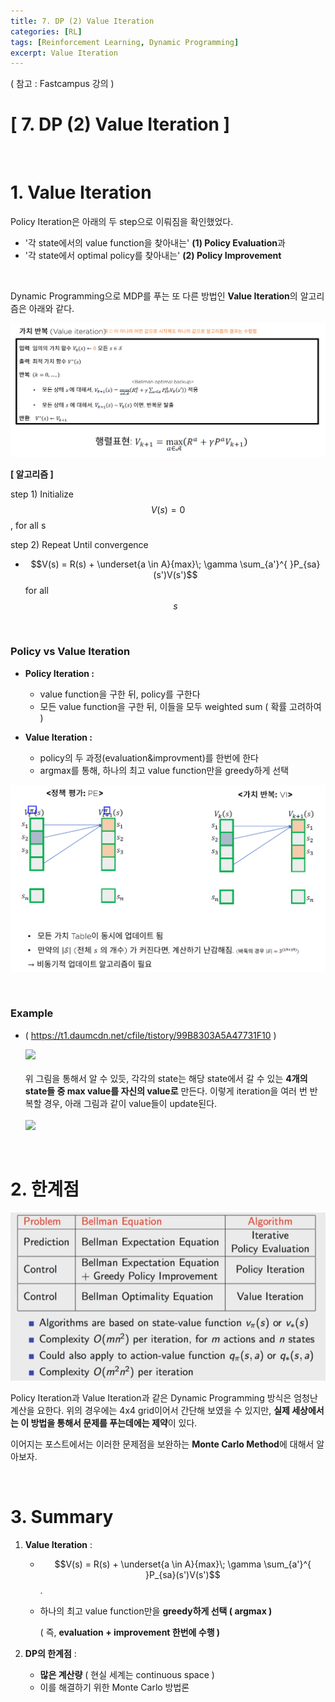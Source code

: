 ```yaml
---
title: 7. DP (2) Value Iteration
categories: [RL]
tags: [Reinforcement Learning, Dynamic Programming]
excerpt: Value Iteration
---
```

<script src="https://cdn.mathjax.org/mathjax/latest/MathJax.js?config=TeX-AMS-MML_HTMLorMML" type="text/javascript"></script>

( 참고 : Fastcampus 강의 )

# [ 7. DP (2) Value Iteration ]

<br>

# 1. Value Iteration
Policy Iteration은 아래의 두 step으로 이뤄짐을 확인했었다.

- '각 state에서의 value function을 찾아내는' **(1) Policy Evaluation**과
- '각 state에서 optimal policy를 찾아내는' **(2) Policy Improvement**

<br>

Dynamic Programming으로 MDP를 푸는 또 다른 방법인 **Value Iteration**의 알고리즘은 아래와 같다.

![figure2](/assets/img/RL/img17.png)

**[ 알고리즘 ]**

step 1) Initialize $$V(s)=0$$, for all s

step 2) Repeat Until convergence

- $$V(s) = R(s) + \underset{a \in A}{max}\; \gamma \sum_{a'}^{ }P_{sa}(s')V(s')$$ for all $$s$$

 <br>

### Policy vs Value Iteration

- **Policy Iteration :**
  - value function을 구한 뒤, policy를 구한다
  - 모든 value function을 구한 뒤, 이들을 모두 weighted sum ( 확률 고려하여 )

- **Value Iteration :**
  - policy의 두 과정(evaluation&improvment)를 한번에 한다
  - argmax를 통해, 하나의 최고 value function만을 greedy하게 선택

![figure2](/assets/img/RL/img18.png)

<br>

### Example

- ( https://t1.daumcdn.net/cfile/tistory/99B8303A5A47731F10 ) 

    

  <img src="https://t1.daumcdn.net/cfile/tistory/99B8303A5A47731F10" width="800" />  <br><br>
   위 그림을 통해서 알 수 있듯, 각각의 state는 해당 state에서 갈 수 있는 **4개의 state들 중 max value를 자신의 value로** 만든다. 이렇게 iteration을 여러 번
   반복할 경우, 아래 그림과 같이 value들이 update된다. <br> <br>
   <img src="https://t1.daumcdn.net/cfile/tistory/990D2B365A489D6C21" width="800" />  <br>

<br>

# 2. 한계점

![figure2](/assets/img/RL/img2.png)

Policy Iteration과 Value Iteration과 같은 Dynamic Programming 방식은 엄청난 계산을 요한다. 위의 경우에는 4x4 grid이어서 간단해 보였을 수 있지만, **실제 세상에서는 이 방법을 통해서 문제를 푸는데에는 제약**이 있다. 

이어지는 포스트에서는 이러한 문제점을 보완하는 **Monte Carlo Method**에 대해서 알아보자.

<br>

# 3. Summary

1. **Value Iteration** : 

   - $$V(s) = R(s) + \underset{a \in A}{max}\; \gamma \sum_{a'}^{ }P_{sa}(s')V(s')$$.

   - 하나의 최고 value function만을 **greedy하게 선택 ( argmax )**

     ( 즉, **evaluation + improvement 한번에 수행 )**

2. **DP의 한계점** :

   - **많은 계산량** ( 현실 세계는 continuous space )
   - 이를 해결하기 위한 Monte Carlo 방법론